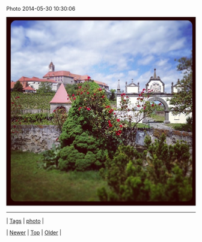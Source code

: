 <!--
title: Photo 2014-05-30 10
date: 2020-06-28T15:27:00.307Z
tags: photo
-->


Photo 2014-05-30 10:30:06

![](87287721549-0.jpg)

<!--BOTTOM-POST-NAVIGATION-->
---

| [Tags](tags.md) | [photo](tag-photo.md) |

| [Newer](87285858874.md) | [Top](index.md) | [Older](87296200071.md) |